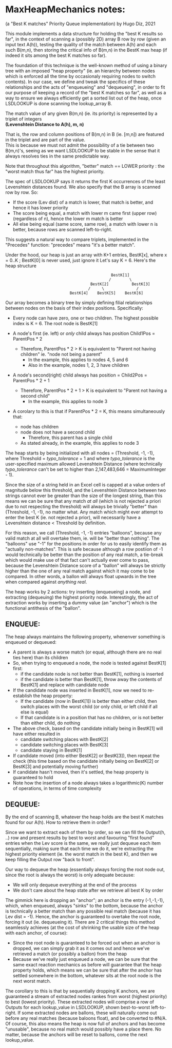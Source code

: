 # MaxHeapMechanics notes:
(a "Best K matches" Priority Queue implementation) 
by Hugo Diz, 2021

This module implements a data structure for holding the "best K results so far", in the context of scanning a (possibly 2D) array B row by row (given an input text A(h)), testing the quality of the match between A(h) and each such B(m,n), then storing the critical info of B(m,n) in the BestK max heap (if indeed it sits among the best K matches so far).

The foundation of this technique is the well-known method of using a binary tree with an imposed "heap property" (ie. an hierarchy between nodes which is enforced all the time by occasionaly requiring nodes to switch contents). In our case, we define and tweak the specifics of these relationships and the acts of "enqueueing" and "dequeueing", in order to fit our purpose of keeping a record of the "best K matches so far", as well as a way to ensure we always efficiently get a sorted list out of the heap, once LSDLOOKUP is done scanning the lookup_array B.

The match value of any given B(m,n) (ie. its priority) is represented by a triplet of integers   
**(**Levenshtein Distance to A(h), m, n**)**   

That is, the row and column positions of B(m,n) in B (ie. [m,n]) are featured in the triplet and are part of the value.   
This is because we must not admit the possibility of a tie between two B(m,n)'s, seeing as we want LSDLOOKUP to be stable in the sense that it always resolves ties in the same predictable way.

Note that throughout this algorithm, "better" match == LOWER priority : the "worst match thus far" has the highest priority.

The spec of LSDLOOKUP says it returns the first K occurrences of the least Levenshtein distances found. We also specify that the B array is scanned row by row. So:
- If the score (Lev dist) of a match is lower, that match is better, and hence it has lower priority
- The score being equal, a match with lower m came first (upper row) (regardless of n), hence the lower m match is better
- All else being equal (same score, same row), a match with lower n is better, because rows are scanned left-to-right.

This suggests a natural way to compare triplets, implemented in the "Precedes" function: "precedes" means "it's a better match".

Under the hood, our heap is just an array with K+1 entries, BestK[x], where x = 0..K ; BestK[0] is never used, just ignore it
Let's say K = 6. Here's the heap structure
 
                                                  BestK[1]
                                                 /        \
                                         BestK[2]          BestK[3]
                                        /     \              /     
                                BestK[4]    BestK[5]    BestK[6]  

Our array becomes a binary tree by simply defining filial relationships between nodes on the basis of their index positions. Specifically:

- Every node can have zero, one or two children. The highest possible index is K = 6. The root node is BestK[1]
- A node's first (ie. left) or *only* child always has position Child1Pos = ParentPos * 2
    - Therefore, ParentPos * 2 > K is equivalent to "Parent not having children" ie. "node not being a parent"
        - In the example, this applies to nodes 4, 5 and 6
        - Also in the example, nodes 1, 2, 3 have children
- A node's second(right) child always has position = Child2Pos = ParentPos * 2 + 1
    - Therefore, ParentPos * 2 + 1 > K is equivalent to "Parent not having a second child"
        - In the example, this applies to node 3

- A corolary to this is that if ParentPos * 2 = K, this means simultaneously that:
    - node has children
    - node does not have a second child
        - Therefore, this parent has a single child
    - As stated already, in the example, this applies to node 3

The heap starts by being initialized with all nodes = (Threshold, -1, -1), where Threshold = *typo_tolerance* + 1 and where *typo_tolerance* is the user-specified maximum allowed Levenshtein Distance (where technically *typo_tolerance* can't be set to higher than 2,147,483,646 = MaximumInteger - 1). 

Since the size of a string held in an Excel cell is capped at a value orders of magnitude below this threshold, and the Levenshtein Distance between two strings cannot ever be greater than the size of the longest string, than this means we can be sure that any match *at all* (which is not rejected a priori due to not respecting the threshold) will always be trivially "better" than (Threshold, -1, -1), no matter what. Any match which might ever attempt to enter the best K (ie. not rejected a prior), will necessarily have a Levenshtein distance < Threshold by definition.

For this reason, we call (Threshold, -1, -1) entries "balloons", because any valid match at all will overtake them, ie. will be "better than nothing". The "balloons" use "-1" for the positions in order for us to easily identify them as "actually non-matches". This is safe because although a row postiion of -1 would technically be better than the position of any real match, a tie-break which would make use of that fact can't actually ever come to pass, because the Levenshtein Distance score of a "ballon" will always be strictly higher than the one of any real match against which it may come to be compared. In other words, a ballon will always float upwards in the tree when compared against *anything real*.

The heap works by 2 actions: try inserting (enqueueing) a node, and extracting (dequeuing) the highest priority node. Interestingly, the act of extraction works by inserting a dummy value (an "anchor") which is the functional antithesis of the "ballon".

## ENQUEUE:
The heap always maintains the following property, whenenver something is enqueued or dequeued:
- A parent is always a worse match (or equal, although there are no real ties here) than its children
- So, when trying to enqueued a node, the node is tested against BestK[1] first:
    - if the candidate node is not better than BestK[1], nothing is inserted
    - if the candidate is better than BestK[1], throw away the contents of BestK[1] and replace with candidate node
- If the candidate node was inserted in BestK[1], now we need to re-establish the heap property:
    - If the candidate (now in BestK[1]) is better than either child, then switch places with the worst child (or only child, or left child if all else is equal)
    - If that candidate is in a position that has no children, or is not better than either child, do nothing
- The above check, based on the candidate initially being in BestK[1] will have either resulted in
    - candidate switching places with BestK[2]
    - candidate switching places with BestK[3]
    - candidate staying in BestK[1]
- If candidate moved (into either BestK[2] or BestK[3]), then repeat the check (this time based on the candidate initially being on BestK[2] or BestK[3] and potentially moving further)
- If candidate hasn't moved, then it's settled, the heap property is guaranteed to hold
- Note how the insertion of a node always takes a logarithmic(K) number of operations, in terms of time complexity

## DEQUEUE:
By the end of scanning B, whatever the heap holds are the best K matches found for our A(h). How to retrieve them in order?

Since we want to extract each of them by order, so we can fill the Output(h, ..) row and present results by best to worst and favouring "first found" entries when the Lev score is the same, we really just dequeue each item sequentially, making sure that each time we do it, we're extracting the highest priority element (ie. the worst match in the best K), and then we keep filling the Output row "back to front".

Our way to dequeue the heap (essentially always forcing the root node out, since the root is always the worst) is only adequate because:
- We will only dequeue everything at the end of the process
- We don't care about the heap state after we retrieve all best K by order

The gimmick here is dropping an "anchor"; an anchor is the entry (-1,-1,-1), which, when enqueued, always "sinks" to the bottom, because the anchor is technically a better match than any possible real match (because it has Lev dist = -1). Hence, the anchor is guaranteed to overtake the root node, forcing it out (ie. dequeueing it). There are 2 critical things this method seamlessly achieves (at the cost of shrinking the usable size of the heap with each anchor, of course):

- Since the root node is guaranteed to be forced out when an anchor is dropped, we can simply grab it as it comes out and hence we've retrieved a match (or possibly a ballon) from the heap
- Because we've really just enqueued a node, we can be sure that the same exact reaction mechanics as before will guarantee that the heap property holds, which means we can be sure that after the anchor has settled somewhere in the bottom, whatever sits at the root node is the next worst match.

The corollary to this is that by sequentially dropping K anchors, we are guaranteed a stream of extracted nodes rankes from worst (highest priority) to best (lowest priority). These extracted nodes will comprise a row of Outputs for each lookup_value in LSDLOOKUP, shown best-to-worst left-to-right. If some extracted nodes are ballons, these will naturally come out before any real matches (because baloons float), and be converted to #N/A. Of course, this also means the heap is now full of anchors and has become "unusable", because no real match would possibly have a place there. No matter, because the anchors will be reset to ballons, come the next lookup_value.
